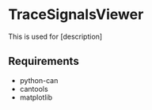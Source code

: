 # TraceSignalsViewer

This is used for [description]

## Requirements
- python-can
- cantools
- matplotlib
